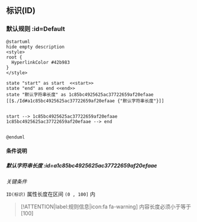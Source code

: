 ## 标识(ID) <!-- {docsify-ignore-all} -->

   

### 默认规则 :id=Default

```plantuml
@startuml
hide empty description
<style>
root {
  HyperlinkColor #42b983
}
</style>

state "start" as start  <<start>>
state "end" as end <<end>>
state "默认字符串长度" as 1c85bc4925625ac37722659af20efaae [[$./Id#a1c85bc4925625ac37722659af20efaae {"默认字符串长度"}]]


start --> 1c85bc4925625ac37722659af20efaae 
1c85bc4925625ac37722659af20efaae --> end 


@enduml
```

#### 条件说明

##### 默认字符串长度 :id=a1c85bc4925625ac37722659af20efaae


*关键条件*


`ID(标识)` 属性长度在区间 `(0 , 100]` 内

> [!ATTENTION|label:规则信息|icon:fa fa-warning]
> 内容长度必须小于等于[100]







